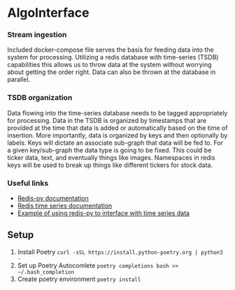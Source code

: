 # AlgoInterface

### Stream ingestion
Included docker-compose file serves the basis for feeding data into the system for processing. Utilizing a redis database with time-series (TSDB) capabilities this allows us to throw data at the system without worrying about getting the order right. Data can also be thrown at the database in parallel.

### TSDB organization
Data flowing into the time-series database needs to be tagged appropriately for processing. Data in the TSDB is organized by timestamps that are provided at the time that data is added or automatically based on the time of insertion. More importantly, data is organized by keys and then optionally by labels. Keys will dictate an associate sub-graph that data will be fed to. For a given key/sub-graph the data type is going to be fixed. This could be ticker data, text, and eventually things like images. Namespaces in redis keys will be used to break up things like different tickers for stock data.

### Useful links

- [Redis-py documentation](https://redis.readthedocs.io/en/stable/commands.html)
- [Redis time series documentation](https://redis.io/commands/?group=timeseries)
- [Example of using redis-py to interface with time series data](https://redis.readthedocs.io/en/stable/examples/timeseries_examples.html)

## Setup
1. Install Poetry `curl -sSL https://install.python-poetry.org | python3 -`
1. Set up Poetry Autocomlete `poetry completions bash >> ~/.bash_completion`
1. Create poetry environment `poetry install`
